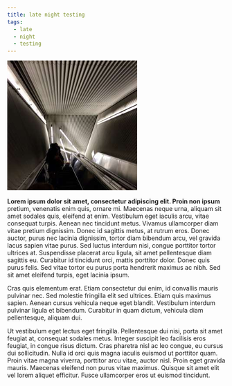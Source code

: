 ```yaml
---
title: late night testing
tags:
  - late
  - night
  - testing
---
```

<img src="/assets/img/gallery/resized/image1-20150730002815.JPG"><p> <strong>Lorem ipsum dolor sit amet, consectetur adipiscing elit. Proin non ipsum </strong>pretium, venenatis enim quis, ornare mi. Maecenas neque urna, aliquam sit amet sodales quis, eleifend at enim. Vestibulum eget iaculis arcu, vitae consequat turpis. Aenean nec tincidunt metus. Vivamus ullamcorper diam vitae pretium dignissim. Donec id sagittis metus, at rutrum eros. Donec auctor, purus nec lacinia dignissim, tortor diam bibendum arcu, vel gravida lacus sapien vitae purus. Sed luctus interdum nisi, congue porttitor tortor ultrices at. Suspendisse placerat arcu ligula, sit amet pellentesque diam sagittis eu. Curabitur id tincidunt orci, mattis porttitor dolor. Donec quis purus felis. Sed vitae tortor eu purus porta hendrerit maximus ac nibh. Sed sit amet eleifend turpis, eget lacinia ipsum. </p><p> Cras quis elementum erat. Etiam consectetur dui enim, id convallis mauris pulvinar nec. Sed molestie fringilla elit sed ultrices. Etiam quis maximus sapien. Aenean cursus vehicula neque eget blandit. Vestibulum interdum pulvinar ligula et bibendum. Curabitur in quam dictum, vehicula diam pellentesque, aliquam dui. </p><p> Ut vestibulum eget lectus eget fringilla. Pellentesque dui nisi, porta sit amet feugiat at, consequat sodales metus. Integer suscipit leo facilisis eros feugiat, in congue risus dictum. Cras pharetra nisl ac leo congue, eu cursus dui sollicitudin. Nulla id orci quis magna iaculis euismod ut porttitor quam. Proin vitae magna viverra, porttitor arcu vitae, auctor nisl. Proin eget gravida mauris. Maecenas eleifend non purus vitae maximus. Quisque sit amet elit vel lorem aliquet efficitur. Fusce ullamcorper eros ut euismod tincidunt. </p>